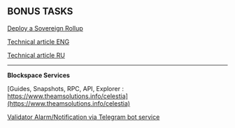 ## BONUS TASKS

[Deploy a Sovereign Rollup](https://github.com/AlexToTheMoon/Celestia/blob/main/rollup.md)  

[Technical article ENG](https://medium.com/@latflat/celestia-blockspace-race-a-sovereign-rollup-deployment-guide-via-rollkit-bfa784a7ec6)

[Technical article RU](https://medium.com/@latflat/celestia-blockspace-race-установка-rollup-узла-с-помощью-rollkit-23b36b7944e1)



* * *
**Blockspace Services**  

[Guides, Snapshots, RPC, API, Explorer : https://www.theamsolutions.info/celestia](https://www.theamsolutions.info/celestia)  

[Validator Alarm/Notification via Telegram bot service](https://github.com/AlexToTheMoon/AM-Solutions/blob/main/Tenderduty/celestia/manual.md)

